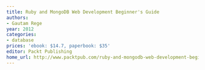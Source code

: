 ```yaml
---
title: Ruby and MongoDB Web Development Beginner's Guide
authors:
- Gautam Rege
year: 2012
categories:
- database
prices: 'ebook: $14.7, paperbook: $35'
editor: Packt Publishing
home_url: http://www.packtpub.com/ruby-and-mongodb-web-development-beginners-guide/book
---
```

